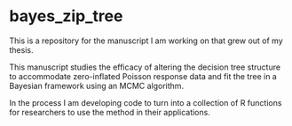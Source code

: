 # bayes_zip_tree
This is a repository for the manuscript I am working on that grew out of my thesis. 

This manuscript studies the efficacy of altering the decision tree structure to 
accommodate zero-inflated Poisson response data and fit the tree in a Bayesian 
framework using an MCMC algorithm. 

In the process I am developing code to turn into a collection of R functions 
for researchers to use the method in their applications. 


